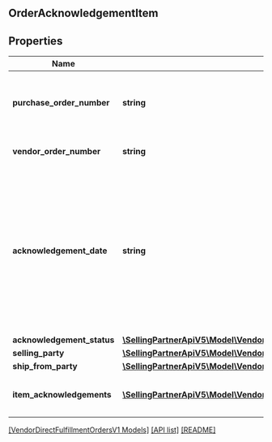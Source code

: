 ## OrderAcknowledgementItem

## Properties

Name | Type | Description | Notes
------------ | ------------- | ------------- | -------------
**purchase_order_number** | **string** | The purchase order number for this order. Formatting Notes: alpha-numeric code. |
**vendor_order_number** | **string** | The vendor's order number for this order. |
**acknowledgement_date** | **string** | The date and time when the order is acknowledged, in ISO-8601 date/time format. For example: 2018-07-16T23:00:00Z / 2018-07-16T23:00:00-05:00 / 2018-07-16T23:00:00-08:00. |
**acknowledgement_status** | [**\SellingPartnerApiV5\Model\VendorDirectFulfillmentOrdersV1\AcknowledgementStatus**](AcknowledgementStatus.md) |  |
**selling_party** | [**\SellingPartnerApiV5\Model\VendorDirectFulfillmentOrdersV1\PartyIdentification**](PartyIdentification.md) |  |
**ship_from_party** | [**\SellingPartnerApiV5\Model\VendorDirectFulfillmentOrdersV1\PartyIdentification**](PartyIdentification.md) |  |
**item_acknowledgements** | [**\SellingPartnerApiV5\Model\VendorDirectFulfillmentOrdersV1\OrderItemAcknowledgement[]**](OrderItemAcknowledgement.md) | Item details including acknowledged quantity. |

[[VendorDirectFulfillmentOrdersV1 Models]](../) [[API list]](../../Api) [[README]](../../../README.md)
